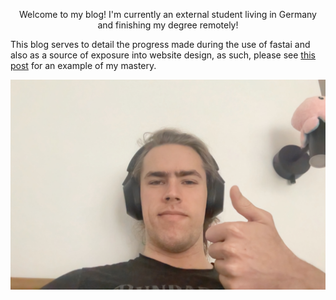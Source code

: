 <p style="text-align: center;">
Welcome to my blog! I'm currently an external student living in Germany and finishing my degree remotely!
</p>

This blog serves to detail the progress made during the use of fastai and also as a source of exposure into website design, as such, please see [this post](_posts/2023-05-21-5markdowntest.md) for an example of my mastery.

![My Photo](images/me.jpg)

